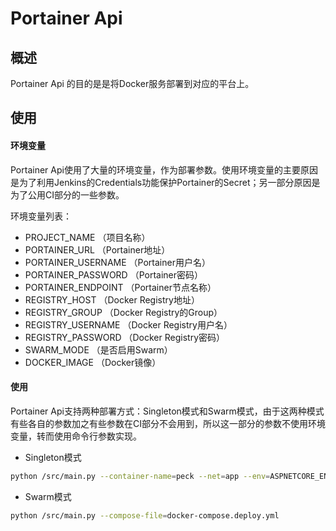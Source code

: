 ﻿# Portainer Api

## 概述

Portainer Api 的目的是是将Docker服务部署到对应的平台上。

## 使用

#### 环境变量

Portainer Api使用了大量的环境变量，作为部署参数。使用环境变量的主要原因是为了利用Jenkins的Credentials功能保护Portainer的Secret；另一部分原因是为了公用CI部分的一些参数。

环境变量列表：

* PROJECT_NAME （项目名称）
* PORTAINER_URL （Portainer地址）
* PORTAINER_USERNAME （Portainer用户名）
* PORTAINER_PASSWORD （Portainer密码）
* PORTAINER_ENDPOINT （Portainer节点名称）
* REGISTRY_HOST （Docker Registry地址）
* REGISTRY_GROUP （Docker Registry的Group）
* REGISTRY_USERNAME （Docker Registry用户名）
* REGISTRY_PASSWORD （Docker Registry密码）
* SWARM_MODE （是否启用Swarm）
* DOCKER_IMAGE （Docker镜像）

#### 使用

Portainer Api支持两种部署方式：Singleton模式和Swarm模式，由于这两种模式有些各自的参数加之有些参数在CI部分不会用到，所以这一部分的参数不使用环境变量，转而使用命令行参数实现。

* Singleton模式

```bash
python /src/main.py --container-name=peck --net=app --env=ASPNETCORE_ENVIRONMENT=Development --port=12345:80 --net=app-swarm
```
* Swarm模式

```bash
python /src/main.py --compose-file=docker-compose.deploy.yml
```